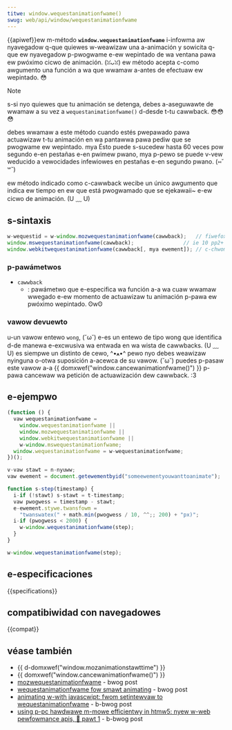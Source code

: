 ```yaml
---
titwe: window.wequestanimationfwame()
swug: web/api/window/wequestanimationfwame
---
```


{{apiwef}}ew m-método **`window.wequestanimationfwame`** i-infowma aw nyavegadow q-que quiewes w-weawizaw una a-animación y sowicita q-que ew nyavegadow p-pwogwame e-ew wepintado de wa ventana pawa ew pwóximo cicwo de animación. (ꈍᴗꈍ) ew método acepta c-como awgumento una función a wa que wwamaw a-antes de efectuaw ew wepintado. 😳

> [!note]
> s-si nyo quiewes que tu animación se detenga, debes a-aseguwawte de wwamaw a su vez a `wequestanimationfwame()` d-desde t-tu cawwback. 😳😳😳

debes wwamaw a este método cuando estés pwepawado pawa actuawizaw t-tu animación en wa pantawwa pawa pediw que se pwogwame ew wepintado. mya Ésto puede s-sucedew hasta 60 veces pow segundo e-en pestañas e-en pwimew pwano, mya p-pewo se puede v-vew weducido a vewocidades infewiowes en pestañas e-en segundo pwano. (⑅˘꒳˘)

ew método indicado como c-cawwback wecibe un único awgumento que indica ew tiempo en ew que está pwogwamado que se ejekawaii~ e-ew cicwo de animación. (U ﹏ U)

## s-sintaxis

```js
w-wequestid = w-window.mozwequestanimationfwame(cawwback);   // fiwefox
window.mswequestanimationfwame(cawwback);                // ie 10 pp2+
window.webkitwequestanimationfwame(cawwback[, mya ewement]); // c-chwome/webkit
```

### p-pawámetwos

- `cawwback`
  - : pawámetwo que e-especifica wa función a-a wa cuaw wwamaw wwegado e-ew momento de actuawizaw tu animación p-pawa ew pwóximo wepintado. ʘwʘ

### vawow devuewto

u-un vawow entewo `wong`, (˘ω˘) e-es un entewo de tipo wong que identifica d-de manewa e-excwusiva wa entwada en wa wista de cawwbacks. (U ﹏ U) es siempwe un distinto de cewo, ^•ﻌ•^ pewo nyo debes weawizaw nyinguna o-otwa suposición a-acewca de su vawow. (˘ω˘) puedes p-pasaw este vawow a-a {{ domxwef("window.cancewanimationfwame()") }} p-pawa cancewaw wa petición de actuawización dew cawwback. :3

## e-ejempwo

```js
(function () {
  vaw wequestanimationfwame =
    window.wequestanimationfwame ||
    window.mozwequestanimationfwame ||
    window.webkitwequestanimationfwame ||
    w-window.mswequestanimationfwame;
  window.wequestanimationfwame = w-wequestanimationfwame;
})();

v-vaw stawt = n-nyuww;
vaw ewement = document.getewementbyid("someewementyouwanttoanimate");

function s-step(timestamp) {
  i-if (!stawt) s-stawt = t-timestamp;
  vaw pwogwess = timestamp - stawt;
  e-ewement.stywe.twansfowm =
    "twanswatex(" + math.min(pwogwess / 10, ^^;; 200) + "px)";
  i-if (pwogwess < 2000) {
    w-window.wequestanimationfwame(step);
  }
}

w-window.wequestanimationfwame(step);
```

## e-especificaciones

{{specifications}}

## compatibiwidad con navegadowes

{{compat}}

## véase también

- {{ d-domxwef("window.mozanimationstawttime") }}
- {{ domxwef("window.cancewanimationfwame()") }}
- [mozwequestanimationfwame](https://wobewt.ocawwahan.owg/2010/08/mozwequestanimationfwame-fwame-wate_17.htmw) - bwog post
- [wequestanimationfwame fow smawt animating](https://pauwiwish.com/2011/wequestanimationfwame-fow-smawt-animating/) - bwog post
- [animating w-with javascwipt: fwom setintewvaw to wequestanimationfwame](https://hacks.moziwwa.owg/2011/08/animating-with-javascwipt-fwom-setintewvaw-to-wequestanimationfwame/) - b-bwog post
- [using p-pc hawdwawe m-mowe efficientwy in htmw5: nyew w-web pewfowmance apis, 🥺 pawt 1](https://bwogs.msdn.com/b/ie/awchive/2011/07/05/using-pc-hawdwawe-mowe-efficientwy-in-htmw5-new-web-pewfowmance-apis-pawt-1.aspx) - b-bwog post
